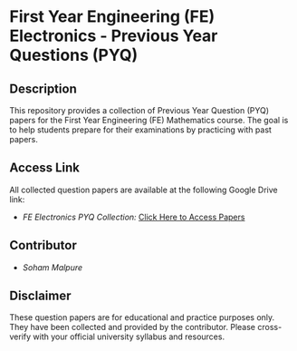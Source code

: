 # First Year Engineering (FE) Electronics - Previous Year Questions (PYQ)

## Description

This repository provides a collection of Previous Year Question (PYQ) papers for the First Year Engineering (FE) Mathematics course. The goal is to help students prepare for their examinations by practicing with past papers.

## Access Link

All collected question papers are available at the following Google Drive link:

* *FE Electronics PYQ Collection:* [Click Here to Access Papers](https://drive.google.com/drive/folders/1jgrRmGP3A6eDAR-FbaprHG6LRGzYhz3w?usp=sharing)


## Contributor

* *Soham Malpure*

## Disclaimer

These question papers are for educational and practice purposes only. They have been collected and provided by the contributor. Please cross-verify with your official university syllabus and resources.
